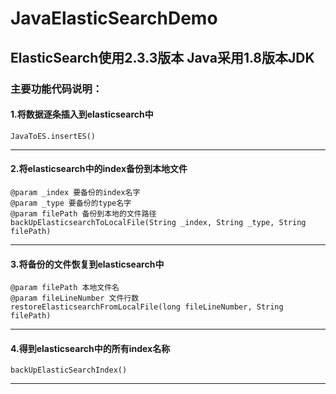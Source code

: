 # JavaElasticSearchDemo

## ElasticSearch使用2.3.3版本 Java采用1.8版本JDK

### 主要功能代码说明：
#### 1.将数据逐条插入到elasticsearch中
```
JavaToES.insertES()
```
---
#### 2.将elasticsearch中的index备份到本地文件
```apple js
@param _index 要备份的index名字
@param _type 要备份的type名字
@param filePath 备份到本地的文件路径
backUpElasticsearchToLocalFile(String _index, String _type, String filePath)

```
---

#### 3.将备份的文件恢复到elasticsearch中
```
@param filePath 本地文件名
@param fileLineNumber 文件行数
restoreElasticsearchFromLocalFile(long fileLineNumber, String filePath)
```
---
#### 4.得到elasticsearch中的所有index名称
```
backUpElasticSearchIndex()
```
---
